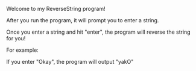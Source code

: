 Welcome to my ReverseString program!

After you run the program, it will prompt you to enter a string.

Once you enter a string and hit "enter", the program will reverse the string for you!

For example:

If you enter "Okay", the program will output "yakO"

